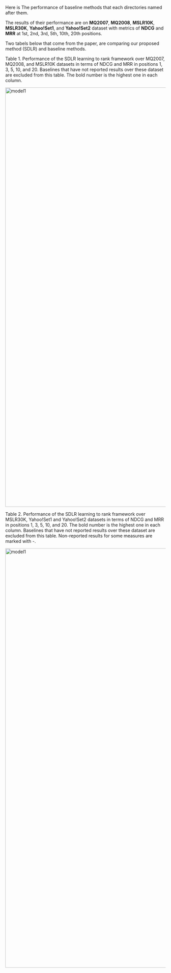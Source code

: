 Here is The performance of baseline methods that each directories named after them.

The results of their performance are on <b>MQ2007</b>, <b>MQ2008</b>, <b>MSLR10K</b>, <b>MSLR30K</b>, <b>Yahoo!Set1</b>, and <b>Yahoo!Set2</b> dataset with metrics of <b>NDCG</b> and <b>MRR</b> at 1st, 2nd, 3rd, 5th, 10th, 20th positions.

Two tabels below that come from the paper, are comparing our proposed method (SDLR) and baseline methods.

Table 1. Performance of the SDLR learning to rank framework over MQ2007, MQ2008, and MSLR10K datasets in terms of NDCG and MRR in positions 1, 3, 5, 10, and 20. Baselines that have not reported results over these dataset are excluded from this table. The bold number is the highest one in each column.


<img width="1315" alt="model1" src="https://github.com/sanazkeshvari/Papers/assets/48029925/7eedc314-196e-4ae1-bd41-1b1b2ab8dc3d">


Table 2. Performance of the SDLR learning to rank framework over MSLR30K, Yahoo!Set1 and Yahoo!Set2 datasets in terms of NDCG and MRR in positions 1, 3, 5, 10, and 20. The bold number is the highest one in each column. Baselines that have not reported results over these dataset are excluded from this table. Non-reported results for some measures are marked with -.

<img width="1315" alt="model1" src="https://github.com/sanazkeshvari/Papers/assets/48029925/3a20d32a-9b29-4f94-b740-bc0d7c8e728a">

